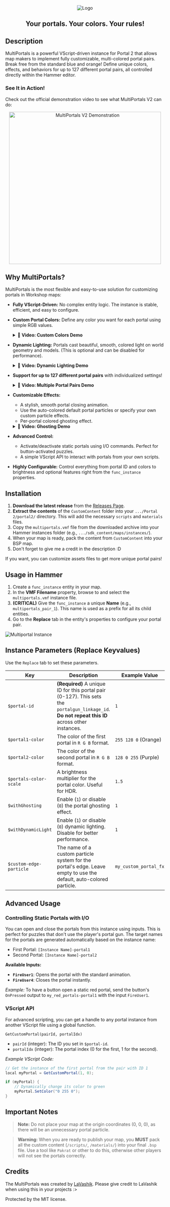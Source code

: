 <div align="center">
<img src="Other\logo.png" alt="Logo" >

<h2 align="center">
    Your portals. Your colors. Your rules!
</h2>
</div>

## Description

MultiPortals is a powerful VScript-driven instance for Portal 2 that allows map makers to implement fully customizable, multi-colored portal pairs. Break free from the standard blue and orange! Define unique colors, effects, and behaviors for up to 127 different portal pairs, all controlled directly within the Hammer editor.

### See It in Action!
Check out the official demonstration video to see what MultiPortals V2 can do:
<div align="center">
<a href="https://youtu.be/UP8hD6QeGzc" target="_blank">
  <img src="https://github.com/user-attachments/assets/de0ac274-bc6d-4c90-9cba-5d1fd379864d" alt="MultiPortals V2 Demonstration" width="480">
</a>
</div>


## Why MultiPortals?
MultiPortals is the most flexible and easy-to-use solution for customizing portals in Workshop maps:

- **Fully VScript-Driven:** No complex entity logic. The instance is stable, efficient, and easy to configure.

- **Custom Portal Colors:** Define any color you want for each portal using simple RGB values.
  <details>
    <summary>🎥 <b>Video: Custom Colors Demo</b></summary>
    
    https://github.com/LaVashikk/MultiPortals/assets/105387234/2badbdad-2395-4e56-98d3-590659ddc616
  </details>

- **Dynamic Lighting:** Portals cast beautiful, smooth, colored light on world geometry and models. (This is optional and can be disabled for performance).
  <details>
    <summary>🎥 <b>Video: Dynamic Lighting Demo</b></summary>
    
    https://github.com/LaVashikk/MultiPortals/assets/105387234/3a8c03d9-6f9e-4fb2-ba26-f8443ffe7540
  </details>

- **Support for up to 127 different portal pairs** with individualized settings!
  <details>
    <summary>🎥 <b>Video: Multiple Portal Pairs Demo</b></summary>
    
    https://github.com/LaVashikk/MultiPortals/assets/105387234/e5493d9a-1185-4ad5-a430-ed523d6c0496
  </details>

- **Customizable Effects:**
  - A stylish, smooth portal closing animation.
  - Use the auto-colored default portal particles or specify your own custom particle effects.
  - Per-portal colored ghosting effect.
  <details>
    <summary>🎥 <b>Video: Ghosting Demo</b></summary>
    
    https://github.com/LaVashikk/MultiPortals/assets/105387234/33a39fa1-da8a-4f4c-8b7f-6758896cf728
  </details>

- **Advanced Control:**
  - Activate/deactivate static portals using I/O commands. Perfect for button-activated puzzles.
  - A simple VScript API to interact with portals from your own scripts.
- **Highly Configurable:** Control everything from portal ID and colors to brightness and optional features right from the `func_instance` properties.
## Installation

1.  **Download the latest release** from the [Releases Page](https://github.com/LaVashikk/MultiPortals/releases).
2.  **Extract the contents** of the `CustomContent` folder into your `.../Portal 2/portal2/` directory. This will add the necessary `scripts` and `materials` files.
3.  Copy the `multiportals.vmf` file from the downloaded archive into your Hammer instances folder (e.g., `.../sdk_content/maps/instances/`).
4. When your map is ready, pack the content from `CustomContent` into your BSP map.
5. Don't forget to give me a credit in the description :D

If you want, you can customize assets files to get more unique portal pairs!

## Usage in Hammer

1.  Create a `func_instance` entity in your map.
2.  In the **VMF Filename** property, browse to and select the `multiportals.vmf` instance file.
3.  **(CRITICAL)** Give the `func_instance` a unique **Name** (e.g., `multiportals_pair_1`). This name is used as a prefix for all its child entities.
4.  Go to the **Replace** tab in the entity's properties to configure your portal pair.

![Multiportal Instance](https://github.com/user-attachments/assets/48f4f519-9840-45b3-a620-2d94290319c1)

## Instance Parameters (Replace Keyvalues)

Use the `Replace` tab to set these parameters.

| Key                      | Description                                                                                                                                  | Example Value           |
| ------------------------ | -------------------------------------------------------------------------------------------------------------------------------------------- | ----------------------- |
| `$portal-id`             | **(Required)** A unique ID for this portal pair (0-127). This sets the `portalgun_linkage_id`. **Do not repeat this ID** across other instances. | `1`                     |
| `$portal1-color`         | The color of the first portal in `R G B` format.                                                                                             | `255 128 0` (Orange)    |
| `$portal2-color`         | The color of the second portal in `R G B` format.                                                                                            | `128 0 255` (Purple)    |
| `$portals-color-scale`   | A brightness multiplier for the portal color. Useful for HDR.                                                                                | `1.5`                   |
| `$withGhosting`          | Enable (`1`) or disable (`0`) the portal ghosting effect.                                                                                    | `1`                     |
| `$withDynamicLight`      | Enable (`1`) or disable (`0`) dynamic lighting. Disable for better performance.                                                              | `1`                     |
| `$custom-edge-particle`  | The name of a custom particle system for the portal's edge. Leave empty to use the default, auto-colored particle.                             | `my_custom_portal_fx`   |

## Advanced Usage

### Controlling Static Portals with I/O

You can open and close the portals from this instance using inputs. This is perfect for puzzles that don't use the player's portal gun. The target names for the portals are generated automatically based on the instance name:
- First Portal: `[Instance Name]-portal1`
- Second Portal: `[Instance Name]-portal2`

**Available Inputs:**
- **`FireUser1`**: Opens the portal with the standard animation.
- **`FireUser4`**: Closes the portal instantly.

*Example:* To have a button open a static red portal, send the button's `OnPressed` output to `my_red_portals-portal1` with the input `FireUser1`.

### VScript API

For advanced scripting, you can get a handle to any portal instance from another VScript file using a global function.

`GetCustomPortal(pairId, portalIdx)`
- `pairId` (integer): The ID you set in `$portal-id`.
- `portalIdx` (integer): The portal index (0 for the first, 1 for the second).

*Example VScript Code:*
```cs
// Get the instance of the first portal from the pair with ID 1
local myPortal = GetCustomPortal(1, 0); 

if (myPortal) {
    // Dynamically change its color to green
    myPortal.SetColor("0 255 0");
}
```

## Important Notes

> **Note:** Do not place your map at the origin coordinates (0, 0, 0), as there will be an unnecessary portal particle.

> **Warning:** When you are ready to publish your map, you **MUST** pack all the custom content (`/scripts/`, `/materials/`) into your final `.bsp` file. Use a tool like `Pakrat` or other to do this, otherwise other players will not see the portals correctly.

## Credits
The MultiPortals was created by <a href="https://www.youtube.com/@laVashikProductions">LaVashik</a>. Please give credit to LaVashik when using this in your projects :>

Protected by the MIT license.